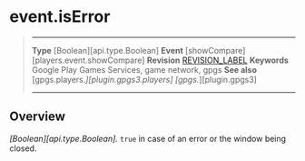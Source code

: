# event.isError

> --------------------- ------------------------------------------------------------------------------------------
> __Type__              [Boolean][api.type.Boolean]
> __Event__             [showCompare][players.event.showCompare]
> __Revision__          [REVISION_LABEL](REVISION_URL)
> __Keywords__          Google Play Games Services, game network, gpgs
> __See also__          [gpgs.players.*][plugin.gpgs3.players]
>                       [gpgs.*][plugin.gpgs3]
> --------------------- ------------------------------------------------------------------------------------------

## Overview

_[Boolean][api.type.Boolean]._ `true` in case of an error or the window being closed.